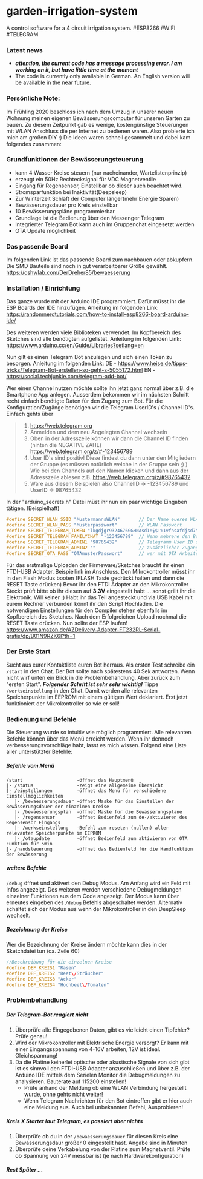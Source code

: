 # garden-irrigation-system
A control software for a 4 circuit irrigation system. #ESP8266 #WIFI #TELEGRAM

### Latest news
- ___attention, the current code has a message processing error. I am working on it, but have little time at the moment___
- The code is currently only available in German. An English version will be available in the near future.

### Persönliche Note:
Im Frühling 2020 beschloss ich nach dem Umzug in unserer neuen Wohnung meinen eigenen Bewässerungscomputer für unseren Garten zu bauen. Zu diesem Zeitpunkt gab es wenige, kostengünstige Steuerungen mit WLAN Anschluss die per Internet zu bedienen waren. Also probierte ich mich am großen DIY :) Die Ideen waren schnell gesammelt und dabei kam folgendes zusammen:

### Grundfunktionen der Bewässerungsteuerung
- kann 4 Wasser Kreise steuern (nur nacheinander, Wartelistenprinzip)
- erzeugt ein 50Hz Rechtecksignal für VDC Magnetventile
- Eingang für Regensensor, Einstellbar ob dieser auch beachtet wird.
- Stromsparfunktion bei Inaktivität(Deepsleep)
- Zur Winterzeit Schläft der Computer länger(mehr Energie Sparen)
- Bewässerungsdauer pro Kreis einstellbar
- 10 Bewässerungspläne programmierbar
- Grundlage ist die Bedienung über den Messenger Telegram
- Integrierter Telegram Bot kann auch im Gruppenchat eingesetzt werden
- OTA Update möglichkeit 

### Das passende Board
Im folgenden Link ist das passende Board zum nachbauen oder abkupfern. Die SMD Bauteile sind noch in gut verarbeitbarer Größe gewählt.
https://oshwlab.com/DerDreher85/bewaesserung

### Installation / Einrichtung
Das ganze wurde mit der Arduino IDE programmiert. Dafür müsst ihr die ESP Boards der IDE hinzufügen. Anleitung im folgenden Link:
https://randomnerdtutorials.com/how-to-install-esp8266-board-arduino-ide/

Des weiteren werden viele Biblioteken verwendet. Im Kopfbereich des Sketches sind alle benötigten aufgelistet. Anleitung im folgenden Link:
https://www.arduino.cc/en/Guide/Libraries?setlang=en

Nun gilt es einen Telegram Bot anzulegen und sich einen Token zu besorgen. Anleitung im folgenden Link:
DE - https://www.heise.de/tipps-tricks/Telegram-Bot-erstellen-so-geht-s-5055172.html
EN - https://social.techjunkie.com/telegram-add-bot/

Wer einen Channel nutzen möchte sollte ihn jetzt ganz normal über z.B. die Smartphone App anlegen. Ausserdem bekommen wir im nächsten Schritt recht einfach benötigte Daten für den Zugang zum Bot. Für die Konfiguration/Zugänge benötigen wir die Telegram UserID's / Channel ID's. Einfach gehts über 
>1. https://web.telegram.org
>2. Anmelden und dem neu Angelegten Channel wechseln
>3. Oben in der Adresszeile können wir dann die Channel ID finden (hinten die NEGATIVE ZAHL) https://web.telegram.org/z/#-123456789
>4. User ID's sind positiv! Diese findest du dann unter den Mitgliedern der Gruppe (es müssen natürlich welche in der Gruppe sein ;) ) Wie bei den Channels auf den Namen klicken und dann aus der Adresszeile ablesen z.B. https://web.telegram.org/z/#98765432
>5. Wäre aus diesem Beispielen also ChannelID -> -123456789 und UserID -> 98765432

In der "arduino_secrets.h" Datei müst ihr nun ein paar wichtige Eingaben tätigen. (Beispielhaft)
```c
#define SECRET_WLAN_SSID "MustermannsWLAN"       // Der Name eueres WLAN's
#define SECRET_WLAN_PASS "Musterpasswort"        // WLAN Passwort
#define SECRET_TELEGRAM_TOKEN "lkgdjgr9324676GGHNAsd1!§$!%1vfhsafdjsd7"  // Eurer Telegram Bot Token
#define SECRET_TELEGRAM_FAMILYCHAT "-123456789"  // Wenn mehrere den Bot nutzen wollen lohnt sich ein Chat anzulegen, ID hier rein
#define SECRET_TELEGRAM_ADMIN1 "98765432"        // Telegramm User ID des Hauptadmin (hier werden auch Debugmeldungen ausgegeben)
#define SECRET_TELEGRAM_ADMIN2 ""                // zusätzlicher Zugang für eine Person
#define SECRET_OTA_PASS "OTAmusterPasswort"      // wer mit OTA Arbeitet kann hier ein "Upload Schutz" Passwort festlegen. Drigend empfohlen.
```
Für das erstmalige Uploaden der Firmeware/Sketches braucht ihr einen FTDI-USB Adapter. Beispiellink im Anschluss. Den Mikrokontroller müsst ihr in den Flash Modus booten (FLASH Taste gedrückt halten und dann die RESET Taste drücken) Bevor ihr den FTDI Adapter an den Mikrokontroller Steckt prüft bitte ob ihr diesen auf **3.3V** eingestellt habt ... sonst grillt ihr die Elektronik. Will keiner ;) Habt ihr das Teil angesteckt und via USB Kabel mit eurem Rechner verbunden könnt ihr den Script Hochladen. Die notwendigen Einstellungen für den Compiler stehen ebenfalls im Kopfbereich des Sketches. Nach dem Erfolgreichen Upload nochmal die RESET Taste drücken. Nun sollte der ESP laufen!
https://www.amazon.de/AZDelivery-Adapter-FT232RL-Serial-gratis/dp/B01N9RZK6I?th=1

### Der Erste Start
Sucht aus eurer Kontaktliste euren Bot herraus. Als ersten Test schreibe ein `/start` in den Chat. Der Bot sollte nach spätestens 40 Sek antworten. Wenn nicht wirf unten ein Blick in die Problembehandlung. Aber zurück zum "ersten Start". ***Folgender Schritt ist sehr sehr wichtig!*** Tippe `/werkseinstellung` in den Chat. Damit werden alle relevanten Speicherpunkte im EEPROM mit einem gültigen Wert deklariert. Erst jetzt funktioniert der Mikrokontroller so wie er soll!

### Bedienung und Befehle
Die Steuerung wurde so intuitiv wie möglich programmiert. Alle relevanten Befehle können über das Menü erreicht werden. Wenn ihr dennoch verbesserungsvorschläge habt, lasst es mich wissen. Folgend eine Liste aller unterstützter Befehle:
##### Befehle vom Menü
```
/start                    -öffnet das Hauptmenü
|- /status                -zeigt eine allgemeine Übersicht
|- /einstellungen         -öffnet das Menü für verschiedene Einstellmöglichkeiten
   |- /bewaesserungsdauer -öffnet Maske für das Einstellen der Bewässerungsdauer der einzelnen Kreise
   |- /bewaesserungsplan  -öffnet Maske für die Bewässerungsplane
   |- /regensensor        -öffnet Bedienfeld zum de-/aktivieren des Regensensor Eingangs
   |- /werkseinstellung   -Befehl zum reseten (nullen) aller relevanten Speicherpunkte im EEPROM
   |- /otaupdate          -öffnet Bedienfeld zum aktivieren von OTA Funktion für 5min
|- /handsteuerung         -öffnet das Bedienfeld für die Handfunktion der Bewässerung
```
##### weitere Befehle
`/debug`
öffnet und aktivert den Debug Modus. Am Anfang wird ein Feld mit Infos angezeigt. Des weiteren werden verschiedene Debugmeldungen einzelner Funktionen aus dem Code angezeigt. Der Modus kann über erneutes eingeben des `/debug` Befehls abgeschaltet werden. Alternativ schaltet sich der Modus aus wenn der Mikrokontroller in den DeepSleep wechselt.

##### Bezeichnung der Kreise
Wer die Bezeichnung der Kreise ändern möchte kann dies in der Sketchdatei tun (ca. Zeile 60)
```c
//Beschreibung für die einzelnen Kreise
#define DEF_KREIS1 "Rasen"
#define DEF_KREIS2 "Beet\/Sträucher"
#define DEF_KREIS3 "Acker"
#define DEF_KREIS4 "Hochbeet\/Tomaten"
```

### Problembehandlung
##### Der Telegram-Bot reagiert nicht
1. Überprüfe alle Eingegebenen Daten, gibt es vielleicht einen Tipfehler? Prüfe genau!
2. Wird der Mikrokontroller mit Elektrische Energie versorgt? Er kann mit einer Eingangsspannung von 4-16V arbeiten, 12V ist ideal. Gleichspannung!
3. Da die Platine keinerlei optische oder akustische Signale von sich gibt ist es sinnvoll den FTDI-USB Adapter anzuschließen und über z.B. der Arduino IDE mittels dem Serielen Monitor die Debugmeldungen zu analysieren. Bauterate auf 115200 einstellen!
   - Prüfe anhand der Meldung ob eine WLAN Verbindung hergestellt wurde, ohne gehts nicht weiter!
   - Wenn Telegram Nachrichten für den Bot eintreffen gibt er hier auch eine Meldung aus. Auch bei unbekannten Befehl, Ausprobieren!
##### Kreis X Startet laut Telegram, es passiert aber nichts
1. Überprüfe ob du in der `/bewaesserungsdauer` für diesen Kreis eine Bewässerungsdaur größer 0 eingestellt hast. Angabe sind in Minuten
2. Überprüfe deine Verkabelung von der Platine zum Magnetventil. Prüfe ob Spannung von 24V messbar ist (je nach Hardwarekonfiguration)
##### Rest Später ...
